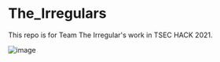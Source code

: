 # The_Irregulars

This repo is for Team The Irregular's work in TSEC HACK 2021.

![image](https://user-images.githubusercontent.com/57699650/113602270-092e7b00-9660-11eb-9010-8c0f897fbb38.png)
